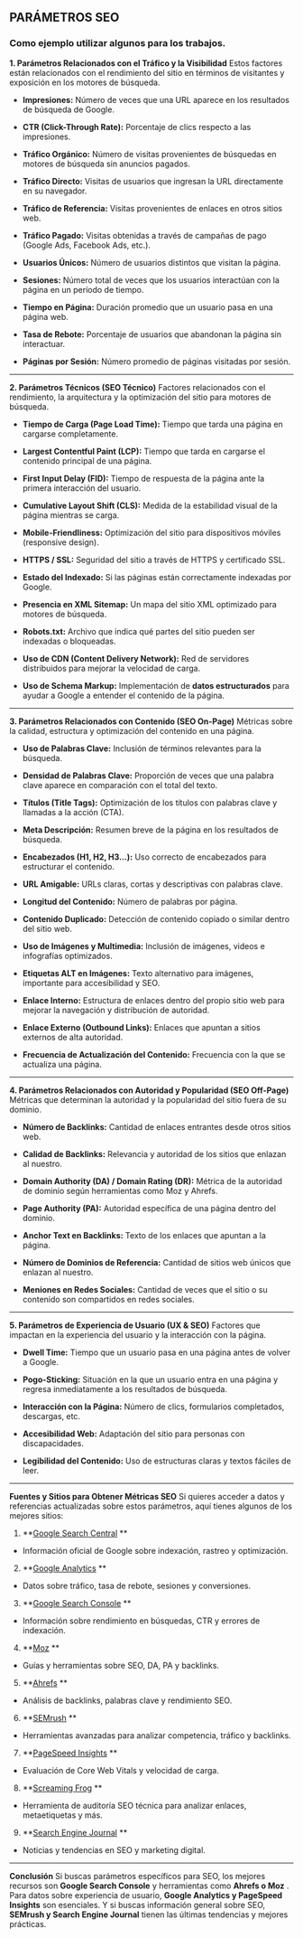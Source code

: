 ## PARÁMETROS SEO
### Como ejemplo utilizar algunos para los trabajos.

**1. Parámetros Relacionados con el Tráfico y la Visibilidad** 
Estos factores están relacionados con el rendimiento del sitio en términos de visitantes y exposición en los motores de búsqueda.
 
- **Impresiones:**  Número de veces que una URL aparece en los resultados de búsqueda de Google.
 
- **CTR (Click-Through Rate):**  Porcentaje de clics respecto a las impresiones.
 
- **Tráfico Orgánico:**  Número de visitas provenientes de búsquedas en motores de búsqueda sin anuncios pagados.
 
- **Tráfico Directo:**  Visitas de usuarios que ingresan la URL directamente en su navegador.
 
- **Tráfico de Referencia:**  Visitas provenientes de enlaces en otros sitios web.
 
- **Tráfico Pagado:**  Visitas obtenidas a través de campañas de pago (Google Ads, Facebook Ads, etc.).
 
- **Usuarios Únicos:**  Número de usuarios distintos que visitan la página.
 
- **Sesiones:**  Número total de veces que los usuarios interactúan con la página en un período de tiempo.
 
- **Tiempo en Página:**  Duración promedio que un usuario pasa en una página web.
 
- **Tasa de Rebote:**  Porcentaje de usuarios que abandonan la página sin interactuar.
 
- **Páginas por Sesión:**  Número promedio de páginas visitadas por sesión.


---

**2. Parámetros Técnicos (SEO Técnico)** 
Factores relacionados con el rendimiento, la arquitectura y la optimización del sitio para motores de búsqueda.
 
- **Tiempo de Carga (Page Load Time):**  Tiempo que tarda una página en cargarse completamente.
 
- **Largest Contentful Paint (LCP):**  Tiempo que tarda en cargarse el contenido principal de una página.
 
- **First Input Delay (FID):**  Tiempo de respuesta de la página ante la primera interacción del usuario.
 
- **Cumulative Layout Shift (CLS):**  Medida de la estabilidad visual de la página mientras se carga.
 
- **Mobile-Friendliness:**  Optimización del sitio para dispositivos móviles (responsive design).
 
- **HTTPS / SSL:**  Seguridad del sitio a través de HTTPS y certificado SSL.
 
- **Estado del Indexado:**  Si las páginas están correctamente indexadas por Google.
 
- **Presencia en XML Sitemap:**  Un mapa del sitio XML optimizado para motores de búsqueda.
 
- **Robots.txt:**  Archivo que indica qué partes del sitio pueden ser indexadas o bloqueadas.
 
- **Uso de CDN (Content Delivery Network):**  Red de servidores distribuidos para mejorar la velocidad de carga.
 
- **Uso de Schema Markup:**  Implementación de **datos estructurados**  para ayudar a Google a entender el contenido de la página.


---

**3. Parámetros Relacionados con Contenido (SEO On-Page)** 
Métricas sobre la calidad, estructura y optimización del contenido en una página.
 
- **Uso de Palabras Clave:**  Inclusión de términos relevantes para la búsqueda.
 
- **Densidad de Palabras Clave:**  Proporción de veces que una palabra clave aparece en comparación con el total del texto.
 
- **Títulos (Title Tags):**  Optimización de los títulos con palabras clave y llamadas a la acción (CTA).
 
- **Meta Descripción:**  Resumen breve de la página en los resultados de búsqueda.
 
- **Encabezados (H1, H2, H3...):**  Uso correcto de encabezados para estructurar el contenido.
 
- **URL Amigable:**  URLs claras, cortas y descriptivas con palabras clave.
 
- **Longitud del Contenido:**  Número de palabras por página.
 
- **Contenido Duplicado:**  Detección de contenido copiado o similar dentro del sitio web.
 
- **Uso de Imágenes y Multimedia:**  Inclusión de imágenes, videos e infografías optimizados.
 
- **Etiquetas ALT en Imágenes:**  Texto alternativo para imágenes, importante para accesibilidad y SEO.
 
- **Enlace Interno:**  Estructura de enlaces dentro del propio sitio web para mejorar la navegación y distribución de autoridad.
 
- **Enlace Externo (Outbound Links):**  Enlaces que apuntan a sitios externos de alta autoridad.
 
- **Frecuencia de Actualización del Contenido:**  Frecuencia con la que se actualiza una página.


---

**4. Parámetros Relacionados con Autoridad y Popularidad (SEO Off-Page)** 
Métricas que determinan la autoridad y la popularidad del sitio fuera de su dominio.
 
- **Número de Backlinks:**  Cantidad de enlaces entrantes desde otros sitios web.
 
- **Calidad de Backlinks:**  Relevancia y autoridad de los sitios que enlazan al nuestro.
 
- **Domain Authority (DA) / Domain Rating (DR):**  Métrica de la autoridad de dominio según herramientas como Moz y Ahrefs.
 
- **Page Authority (PA):**  Autoridad específica de una página dentro del dominio.
 
- **Anchor Text en Backlinks:**  Texto de los enlaces que apuntan a la página.
 
- **Número de Dominios de Referencia:**  Cantidad de sitios web únicos que enlazan al nuestro.
 
- **Meniones en Redes Sociales:**  Cantidad de veces que el sitio o su contenido son compartidos en redes sociales.


---

**5. Parámetros de Experiencia de Usuario (UX & SEO)** 
Factores que impactan en la experiencia del usuario y la interacción con la página.
 
- **Dwell Time:**  Tiempo que un usuario pasa en una página antes de volver a Google.
 
- **Pogo-Sticking:**  Situación en la que un usuario entra en una página y regresa inmediatamente a los resultados de búsqueda.
 
- **Interacción con la Página:**  Número de clics, formularios completados, descargas, etc.
 
- **Accesibilidad Web:**  Adaptación del sitio para personas con discapacidades.
 
- **Legibilidad del Contenido:**  Uso de estructuras claras y textos fáciles de leer.


---

**Fuentes y Sitios para Obtener Métricas SEO** 
Si quieres acceder a datos y referencias actualizadas sobre estos parámetros, aquí tienes algunos de los mejores sitios:
 
1. **[Google Search Central](https://developers.google.com/search?hl=es) ** 
  - Información oficial de Google sobre indexación, rastreo y optimización.
 
2. **[Google Analytics](https://marketingplatform.google.com/home) ** 
  - Datos sobre tráfico, tasa de rebote, sesiones y conversiones.
 
3. **[Google Search Console](https://search.google.com/search-console/about) ** 
  - Información sobre rendimiento en búsquedas, CTR y errores de indexación.
 
4. **[Moz](https://moz.com/moz-pro-free-trial?utm_medium=cpc&utm_source=bing&utm_campaign=Brand%20-%20Exact%20|%20UK&utm_adgroup=Brand%20-%20Exact%20-%20Moz&utm_term=moz&msclkid=0eb6ec627bd015a3abb58bd7bda8e4ab&utm_content=Brand%20-%20Exact%20-%20Moz) ** 
  - Guías y herramientas sobre SEO, DA, PA y backlinks.
 
5. **[Ahrefs](https://ahrefs.com/) ** 
  - Análisis de backlinks, palabras clave y rendimiento SEO.
 
6. **[SEMrush](https://www.semrush.com/) ** 
  - Herramientas avanzadas para analizar competencia, tráfico y backlinks.
 
7. **[PageSpeed Insights](https://pagespeed.web.dev/) ** 
  - Evaluación de Core Web Vitals y velocidad de carga.
 
8. **[Screaming Frog](https://www.screamingfrog.co.uk/seo-spider/) ** 
  - Herramienta de auditoría SEO técnica para analizar enlaces, metaetiquetas y más.
 
9. **[Search Engine Journal](https://www.searchenginejournal.com/) ** 
  - Noticias y tendencias en SEO y marketing digital.


---

**Conclusión** Si buscas parámetros específicos para SEO, los mejores recursos son **Google Search Console**  y herramientas como **Ahrefs o Moz** . Para datos sobre experiencia de usuario, **Google Analytics y PageSpeed Insights**  son esenciales. Y si buscas información general sobre SEO, **SEMrush y Search Engine Journal**  tienen las últimas tendencias y mejores prácticas.
